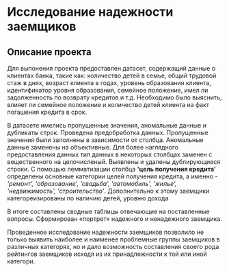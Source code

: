 # Исследование надежности заемщиков
## Описание проекта

Для выпонения проекта предоставлен датасет, содержащий данные о клиентах банка, такие как: количество детей в семье, общий трудовой стаж в днях, возраст клиента в годах, уровень образования клиента, идентификатор уровня образования, семейное положение, имел ли задолженность по возврату кредитов и т.д. Необходимо было выяснить, влияет ли семейное положение и количество детей клиента на факт погашения кредита в срок.

В датасете имелись пропущенные значения, аномальные данные и дубликаты строк. Проведена предобработка данных. Пропущенные значения были заполнены в зависимости от столбца. Аномальные данные заменены на объективные. Для более наглядного предоставления данных тип данных в некоторых столбцах заменен с вещественного на целочисленый. Выявлены и удалены дублирующиеся строки. С помощью лемматизации столбца **'цель получения кредита'** определены основные категории целей получения кредита, а именно - *'ремонт', 'образование', 'свадьба', 'автомобиль', 'жилье', 'недвижимость', 'строительство'*. Дополнительно к этому заемщики категореизированы по наличию детей, уровню дохода

В итоге составлены сводные таблицы отвечающие на поставленные вопросы. Сформирован «портрет» надежного и ненадежного заемщика.

Проведенное исследование надежности заемщиков позволило не только выявить наиболее и наименее проблемные группы заемщиков в различных категорях, но и дало возможность составления своего рода рейтингов заемщиков исходя из их принадлежности к той или иной категори.
